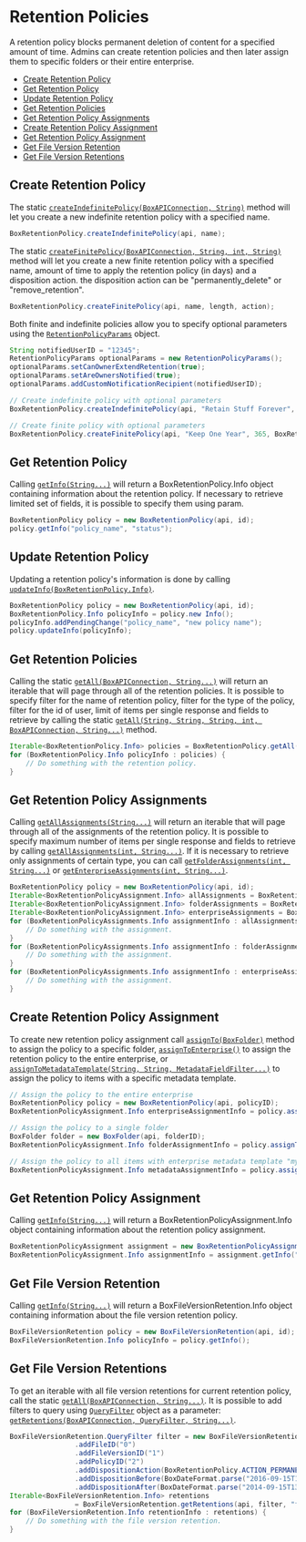 Retention Policies
======

A retention policy blocks permanent deletion of content for a specified amount of time. Admins can create retention policies and then later assign them to specific folders or their entire enterprise.

* [Create Retention Policy](#create-retention-policy)
* [Get Retention Policy](#get-retention-policy)
* [Update Retention Policy](#update-retention-policy)
* [Get Retention Policies](#get-retention-policies)
* [Get Retention Policy Assignments](#get-retention-policy-assignments)
* [Create Retention Policy Assignment](#create-retention-policy-assignment)
* [Get Retention Policy Assignment](#get-retention-policy-assignment)
* [Get File Version Retention](#get-file-version-retention)
* [Get File Version Retentions](#get-file-version-retentions)


Create Retention Policy
--------------

The static [`createIndefinitePolicy(BoxAPIConnection, String)`][create-indefinite-retention-policy] method will let you create a new indefinite retention policy with a specified name.

```java
BoxRetentionPolicy.createIndefinitePolicy(api, name);
```

The static [`createFinitePolicy(BoxAPIConnection, String, int, String)`][create-finite-retention-policy] method will let you create a new finite retention policy with a specified name, amount of time to apply the retention policy (in days) and a disposition action. the disposition action can be "permanently\_delete" or "remove\_retention".

```java
BoxRetentionPolicy.createFinitePolicy(api, name, length, action);
```

Both finite and indefinite policies allow you to specify optional parameters using the [`RetentionPolicyParams`][policy-params]
object.

```java
String notifiedUserID = "12345";
RetentionPolicyParams optionalParams = new RetentionPolicyParams();
optionalParams.setCanOwnerExtendRetention(true);
optionalParams.setAreOwnersNotified(true);
optionalParams.addCustomNotificationRecipient(notifiedUserID);

// Create indefinite policy with optional parameters
BoxRetentionPolicy.createIndefinitePolicy(api, "Retain Stuff Forever", optionalParams);

// Create finite policy with optional parameters
BoxRetentionPolicy.createFinitePolicy(api, "Keep One Year", 365, BoxRetentionPolicy.ACTION_REMOVE_RETENTION, optionalParams);
```

[create-indefinite-retention-policy]: http://opensource.box.com/box-java-sdk/javadoc/com/box/sdk/BoxRetentionPolicy.html#createIndefinitePolicy-com.box.sdk.BoxAPIConnection-java.lang.String-
[create-finite-retention-policy]: http://opensource.box.com/box-java-sdk/javadoc/com/box/sdk/BoxRetentionPolicy.html#createFinitePolicy-com.box.sdk.BoxAPIConnection-java.lang.String-int-java.lang.String-
[policy-params]: http://opensource.box.com/box-java-sdk/javadoc/com/box/sdk/RetentionPolicyParams.html

Get Retention Policy
--------------

Calling [`getInfo(String...)`][get-info] will return a BoxRetentionPolicy.Info object containing information about the retention policy. If necessary to retrieve limited set of fields, it is possible to specify them using param.

```java
BoxRetentionPolicy policy = new BoxRetentionPolicy(api, id);
policy.getInfo("policy_name", "status");
```

[get-info]: http://opensource.box.com/box-java-sdk/javadoc/com/box/sdk/BoxRetentionPolicy.html#getInfo-java.lang.String...-

Update Retention Policy
--------------

Updating a retention policy's information is done by calling [`updateInfo(BoxRetentionPolicy.Info)`][update-info].

```java
BoxRetentionPolicy policy = new BoxRetentionPolicy(api, id);
BoxRetentionPolicy.Info policyInfo = policy.new Info();
policyInfo.addPendingChange("policy_name", "new policy name");
policy.updateInfo(policyInfo);
```

[update-info]: http://opensource.box.com/box-java-sdk/javadoc/com/box/sdk/BoxRetentionPolicy.html#updateInfo-com.box.sdk.BoxRetentionPolicy.Info-

Get Retention Policies
--------------

Calling the static [`getAll(BoxAPIConnection, String...)`][get-retention-policies] will return an iterable that will page through all of the retention policies.
It is possible to specify filter for the name of retention policy, filter for the type of the policy, filter for the id of user, limit of items per single response and fields to retrieve by calling the static [`getAll(String, String, String, int, BoxAPIConnection, String...)`][get-retention-policies-with-fields] method.

```java
Iterable<BoxRetentionPolicy.Info> policies = BoxRetentionPolicy.getAll(api);
for (BoxRetentionPolicy.Info policyInfo : policies) {
	// Do something with the retention policy.
}
```

[get-retention-policies]: http://opensource.box.com/box-java-sdk/javadoc/com/box/sdk/BoxRetentionPolicy.html#getAll-com.box.sdk.BoxAPIConnection-java.lang.String...-

[get-retention-policies-with-fields]: http://opensource.box.com/box-java-sdk/javadoc/com/box/sdk/BoxRetentionPolicy.html#getAll-java.lang.String-java.lang.String-java.lang.String-int-com.box.sdk.BoxAPIConnection-java.lang.String...-

Get Retention Policy Assignments
--------------

Calling [`getAllAssignments(String...)`][get-all-assignments] will return an iterable that will page through all of the assignments of the retention policy. It is possible to specify maximum number of items per single response and fields to retrieve by calling [`getAllAssignments(int, String...)`][get-all-assignments-with-params].
If it is necessary to retrieve only assignments of certain type, you can call [`getFolderAssignments(int, String...)`][get-folder-assignments] or [`getEnterpriseAssignments(int, String...)`][get-enterprise-assignments].

```java
BoxRetentionPolicy policy = new BoxRetentionPolicy(api, id);
Iterable<BoxRetentionPolicyAssignment.Info> allAssignments = BoxRetentionPolicy.getAllAssignments("assigned_by");
Iterable<BoxRetentionPolicyAssignment.Info> folderAssignments = BoxRetentionPolicy.getFolderAssignments(50, "assigned_by");
Iterable<BoxRetentionPolicyAssignment.Info> enterpriseAssignments = BoxRetentionPolicy.getEnterpriseAssignments();
for (BoxRetentionPolicyAssignments.Info assignmentInfo : allAssignments) {
	// Do something with the assignment.
}
for (BoxRetentionPolicyAssignments.Info assignmentInfo : folderAssignments) {
	// Do something with the assignment.
}
for (BoxRetentionPolicyAssignments.Info assignmentInfo : enterpriseAssignments) {
	// Do something with the assignment.
}
```

[get-all-assignments]: http://opensource.box.com/box-java-sdk/javadoc/com/box/sdk/BoxRetentionPolicy.html#getAllAssignments-java.lang.String...-
[get-all-assignments-with-params]: http://opensource.box.com/box-java-sdk/javadoc/com/box/sdk/BoxRetentionPolicy.html#getAllAssignments-int-java.lang.String...-
[get-folder-assignments]: http://opensource.box.com/box-java-sdk/javadoc/com/box/sdk/BoxRetentionPolicy.html#getFolderAssignments-int-java.lang.String...-
[get-enterprise-assignments]: http://opensource.box.com/box-java-sdk/javadoc/com/box/sdk/BoxRetentionPolicy.html#getEnterpriseAssignments-int-java.lang.String...-

Create Retention Policy Assignment
--------------
To create new retention policy assignment call [`assignTo(BoxFolder)`][create-assignment] method to assign the policy
to a specific folder, [`assignToEnterprise()`][create-assignment-to-enterprise] to assign the retention policy to the
entire enterprise, or [`assignToMetadataTemplate(String, String, MetadataFieldFilter...)`][assign-to-metadata] to assign
the policy to items with a specific metadata template.

```java
// Assign the policy to the entire enterprise
BoxRetentionPolicy policy = new BoxRetentionPolicy(api, policyID);
BoxRetentionPolicyAssignment.Info enterpriseAssignmentInfo = policy.assignToEnterprise();

// Assign the policy to a single folder
BoxFolder folder = new BoxFolder(api, folderID);
BoxRetentionPolicyAssignment.Info folderAssignmentInfo = policy.assignTo(folder);

// Assign the policy to all items with enterprise metadata template "my_template"
BoxRetentionPolicyAssignment.Info metadataAssignmentInfo = policy.assignToMetadataTemplate("enterprise", "my_template");
```

[create-assignment]: http://opensource.box.com/box-java-sdk/javadoc/com/box/sdk/BoxRetentionPolicy.html#assignTo-com.box.sdk.BoxFolder-
[create-assignment-to-enterprise]: http://opensource.box.com/box-java-sdk/javadoc/com/box/sdk/BoxRetentionPolicy.html#assignToEnterprise--
[assign-to-metadata]: http://opensource.box.com/box-java-sdk/javadoc/com/box/sdk/BoxRetentionPolicy.html#assignToMetadataTemplate-java.lang.String-java.lang.String-com.box.sdk.MetadataFieldFilter-

Get Retention Policy Assignment
--------------

Calling [`getInfo(String...)`][get-assignment] will return a BoxRetentionPolicyAssignment.Info object containing information about the retention policy assignment.

```java
BoxRetentionPolicyAssignment assignment = new BoxRetentionPolicyAssignment(api, id);
BoxRetentionPolicyAssignment.Info assignmentInfo = assignment.getInfo("assigned_to");
```

[get-assignment]: http://opensource.box.com/box-java-sdk/javadoc/com/box/sdk/BoxRetentionPolicyAssignment.html#getInfo-java.lang.String...-

Get File Version Retention
--------------

Calling [`getInfo(String...)`][get-file-version-retention] will return a BoxFileVersionRetention.Info object containing information about the file version retention policy.

```java
BoxFileVersionRetention policy = new BoxFileVersionRetention(api, id);
BoxFileVersionRetention.Info policyInfo = policy.getInfo();
```

[get-file-version-retention]: http://opensource.box.com/box-java-sdk/javadoc/com/box/sdk/BoxFileVersionRetention.html#getInfo-java.lang.String...-

Get File Version Retentions
--------------

To get an iterable with all file version retentions for current retention policy, call the static [`getAll(BoxAPIConnection, String...)`][get-all-file-version-retentions]. It is possible to add filters to query using [`QueryFilter`][query-filter] object as a parameter: [`getRetentions(BoxAPIConnection, QueryFilter, String...)`][get-all-file-version-retentions-with-filter].

```java
BoxFileVersionRetention.QueryFilter filter = new BoxFileVersionRetention.QueryFilter()
                .addFileID("0")
                .addFileVersionID("1")
                .addPolicyID("2")
                .addDispositionAction(BoxRetentionPolicy.ACTION_PERMANENTLY_DELETE)
                .addDispositionBefore(BoxDateFormat.parse("2016-09-15T13:15:35+0000"))
                .addDispositionAfter(BoxDateFormat.parse("2014-09-15T13:15:35+0000"));
Iterable<BoxFileVersionRetention.Info> retentions
                = BoxFileVersionRetention.getRetentions(api, filter, "file", "applied_at");
for (BoxFileVersionRetention.Info retentionInfo : retentions) {
	// Do something with the file version retention.
}
```

[get-all-file-version-retentions]: http://opensource.box.com/box-java-sdk/javadoc/com/box/sdk/BoxFileVersionRetention.html#getAll-com.box.sdk.BoxAPIConnection-java.lang.String...-
[query-filter]: http://opensource.box.com/box-java-sdk/javadoc/com/box/sdk/BoxFileVersionRetention.QueryFilter.html
[get-all-file-version-retentions-with-filter]: http://opensource.box.com/box-java-sdk/javadoc/com/box/sdk/BoxFileVersionRetention.html#getRetentions-com.box.sdk.BoxAPIConnection-com.box.sdk.BoxFileVersionRetention.QueryFilter-java.lang.String...-
